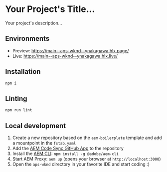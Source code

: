 # Your Project's Title...
Your project's description...

## Environments
- Preview: https://main--aps-wknd--ynakagawa.hlx.page/
- Live: https://main--aps-wknd--ynakagawa.hlx.live/

## Installation

```sh
npm i
```

## Linting

```sh
npm run lint
```

## Local development

1. Create a new repository based on the `aem-boilerplate` template and add a mountpoint in the `fstab.yaml`
1. Add the [AEM Code Sync GitHub App](https://github.com/apps/aem-code-sync) to the repository
1. Install the [AEM CLI](https://github.com/adobe/helix-cli): `npm install -g @adobe/aem-cli`
1. Start AEM Proxy: `aem up` (opens your browser at `http://localhost:3000`)
1. Open the `aps-wknd` directory in your favorite IDE and start coding :)
